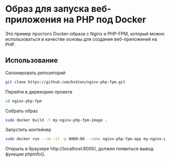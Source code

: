 # Образ для запуска веб-приложения на PHP под Docker

Это пример простого Docker-образа с Nginx и PHP-FPM, который можно использоваться в качестве основы для создания веб-приложений на PHP.

## Использование
Склонировать репозиторий
```bash
git clone https://github.com/bskton/nginx-php-fpm.git
```

Перейти в дирекорию проекта
```bash
cd nginx-php-fpm
```

Собрать образ
```bash
sudo docker build -t my-nginx-php-fpm-image .
```

Запустить контейнер
```bash
sudo docker run --rm -it -p 8000:80 --name nginx-php-fpm-app my-nginx-php-fpm-image
```

Открыть в браузере http://localhost:8000/, должен появиться вывод функции phpinfo().